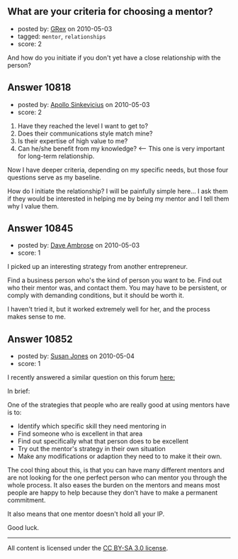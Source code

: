 ## What are your criteria for choosing a mentor?

- posted by: [GRex](https://stackexchange.com/users/-1/2475-grex) on 2010-05-03
- tagged: `mentor`, `relationships`
- score: 2

And how do you initiate if you don't yet have a close relationship with the person?


## Answer 10818

- posted by: [Apollo Sinkevicius](https://stackexchange.com/users/-1/2119-apollo-sinkevicius) on 2010-05-03
- score: 2

1. Have they reached the level I want to get to?
2. Does their communications style match mine?
3. Is their expertise of high value to me?
4. Can he/she benefit from my knowledge? <-- This one is very important for long-term relationship.

Now I have deeper criteria, depending on my specific needs, but those four questions serve as my baseline.

How do I initiate the relationship? I will be painfully simple here... I ask them if they would be interested in helping me by being my mentor and I tell them why I value them.


## Answer 10845

- posted by: [Dave Ambrose](https://stackexchange.com/users/-1/1394-dave-ambrose) on 2010-05-03
- score: 1


I picked up an interesting strategy from another entrepreneur. 

Find a business person who's the kind of person you want to be. Find out who their mentor was, and contact them. You may have to be persistent, or comply with demanding conditions, but it should be worth it.

I haven't tried it, but it worked extremely well for her, and the process makes sense to me. 




## Answer 10852

- posted by: [Susan Jones](https://stackexchange.com/users/-1/2737-susan-jones) on 2010-05-04
- score: 1

<p>I recently answered a similar question on this forum <a href="http://answers.onstartups.com/questions/10586/online-startup-mentor/10611#10611" rel="nofollow">here:</a></p>

<p>In brief:</p>

<p>One of the strategies that people who are really good at using mentors have is to:</p>

<ul>
<li>Identify which specific skill they need mentoring in</li>
<li>Find someone who is excellent in that area</li>
<li>Find out specifically what that person does to be excellent</li>
<li>Try out the mentor's strategy in their own situation</li>
<li>Make any modifications or adaption they need to to make it their own.</li>
</ul>

<p>The cool thing about this, is that you can have many different mentors and are not looking for the one perfect person who can mentor you through the whole process. It also eases the burden on the mentors and means most people are happy to help because they don't have to make a permanent commitment.</p>

<p>It also means that one mentor doesn't hold all your IP.</p>

<p>Good luck.</p>




---

All content is licensed under the [CC BY-SA 3.0 license](https://creativecommons.org/licenses/by-sa/3.0/).
